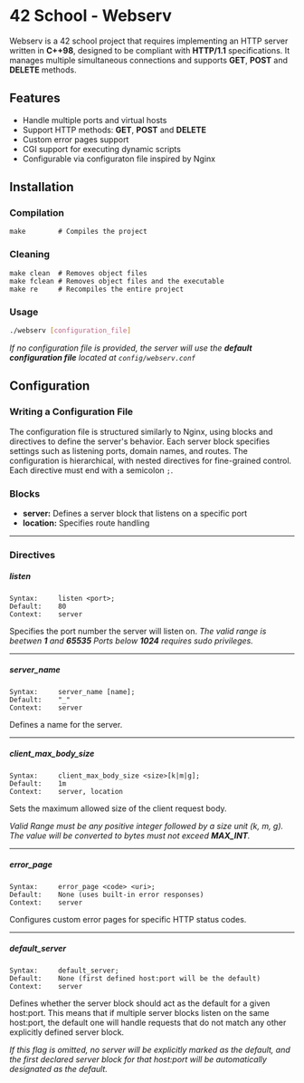 # 42 School - Webserv

Webserv is a 42 school project that requires implementing an HTTP server written in __C++98__, designed to be compliant with __HTTP/1.1__ specifications. It manages multiple simultaneous connections and supports __GET__, __POST__ and __DELETE__ methods.

## Features
- Handle multiple ports and virtual hosts
- Support HTTP methods: __GET__, __POST__ and __DELETE__
- Custom error pages support
- CGI support for executing dynamic scripts
- Configurable via configuraton file inspired by Nginx

## Installation
### Compilation

```make
make		# Compiles the project
```

### Cleaning
```make
make clean	# Removes object files
make fclean	# Removes object files and the executable
make re 	# Recompiles the entire project
```

### Usage
```sh
./webserv [configuration_file]
```
_If no configuration file is provided, the server will use the __default configuration file__ located at `config/webserv.conf`_

## Configuration
### Writing a Configuration File
The configuration file is structured similarly to Nginx, using blocks and directives to define the server's behavior. Each server block specifies settings such as listening ports, domain names, and routes. The configuration is hierarchical, with nested directives for fine-grained control.
Each directive must end with a semicolon `;`.

### Blocks
- __server:__ Defines a server block that listens on a specific port
- __location:__ Specifies route handling
---
### Directives
##### listen
```
Syntax:		listen <port>;
Default:	80
Context: 	server
```
Specifies the port number the server will listen on.
_The valid range is beetwen __1__ and __65535__ Ports below __1024__ requires sudo privileges._

---
##### server_name
```
Syntax:		server_name [name];
Default:	"_"
Context: 	server
```
Defines a name for the server.

---
##### client_max_body_size
```
Syntax:		client_max_body_size <size>[k|m|g];
Default:	1m
Context: 	server, location
```
Sets the maximum allowed size of the client request body.

_Valid Range must be any positive integer followed by a size unit (k, m, g). The value will be converted to bytes must not exceed __MAX_INT__._

---
##### error_page
```
Syntax:		error_page <code> <uri>;
Default:	None (uses built-in error responses)
Context: 	server
```
Configures custom error pages for specific HTTP status codes.

---
##### default_server
```
Syntax:		default_server;
Default:	None (first defined host:port will be the default)
Context: 	server
```
Defines whether the server block should act as the default for a given host:port. This means that if multiple server blocks listen on the same host:port, the default one will handle requests that do not match any other explicitly defined server block.

_If this flag is omitted, no server will be explicitly marked as the default, and the first declared server block for that host:port will be automatically designated as the default._

